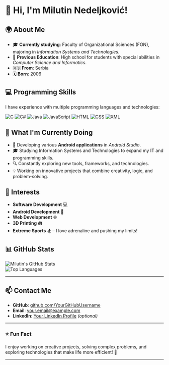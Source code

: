 # 👋 Hi, I'm Milutin Nedeljković!  

## 🌍 About Me  
- 🎓 **Currently studying**: Faculty of Organizational Sciences (FON), majoring in *Information Systems and Technologies*.  
- 🏫 **Previous Education**: High school for students with special abilities in *Computer Science and Informatics*.  
- 🇷🇸 **From**: Serbia  
- 🗓️ **Born**: 2006  

## 💻 Programming Skills  
I have experience with multiple programming languages and technologies:

![C](https://img.shields.io/badge/-C-00599C?style=flat&logo=c&logoColor=white)
![C#](https://img.shields.io/badge/-C%23-239120?style=flat&logo=c-sharp&logoColor=white)
![Java](https://img.shields.io/badge/-Java-007396?style=flat&logo=openjdk&logoColor=white)
![JavaScript](https://img.shields.io/badge/-JavaScript-F7DF1E?style=flat&logo=javascript&logoColor=black)
![HTML](https://img.shields.io/badge/-HTML5-E34F26?style=flat&logo=html5&logoColor=white)
![CSS](https://img.shields.io/badge/-CSS3-1572B6?style=flat&logo=css3&logoColor=white)
![XML](https://img.shields.io/badge/-XML-0068A6?style=flat&logo=xml&logoColor=white)

## 🚀 What I'm Currently Doing  
- 🌱 Developing various **Android applications** in *Android Studio*.  
- 🎓 Studying Information Systems and Technologies to expand my IT and programming skills.  
- 🔍 Constantly exploring new tools, frameworks, and technologies.  
- 💡 Working on innovative projects that combine creativity, logic, and problem-solving.

## 🌟 Interests  
- **Software Development** 💻  
- **Android Development** 📱  
- **Web Development** 🌐  
- **3D Printing** 🖨️  
- **Extreme Sports** 🏂 – I love adrenaline and pushing my limits!  

## 📊 GitHub Stats  
![Milutin's GitHub Stats](https://github-readme-stats.vercel.app/api?username=YourGitHubUsername&show_icons=true&theme=radical)  
![Top Languages](https://github-readme-stats.vercel.app/api/top-langs/?username=YourGitHubUsername&layout=compact&theme=radical)

---

## 📫 Contact Me  
- **GitHub**: [github.com/YourGitHubUsername](https://github.com/YourGitHubUsername)  
- **Email**: [your.email@example.com](mailto:your.email@example.com)  
- **LinkedIn**: [Your LinkedIn Profile](https://linkedin.com/in/YourProfile) _(optional)_  

---

### ⭐ Fun Fact  
I enjoy working on creative projects, solving complex problems, and exploring technologies that make life more efficient! 🚀  

---

